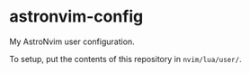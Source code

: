 # astronvim-config
My AstroNvim user configuration.

To setup, put the contents of this repository in `nvim/lua/user/`.
